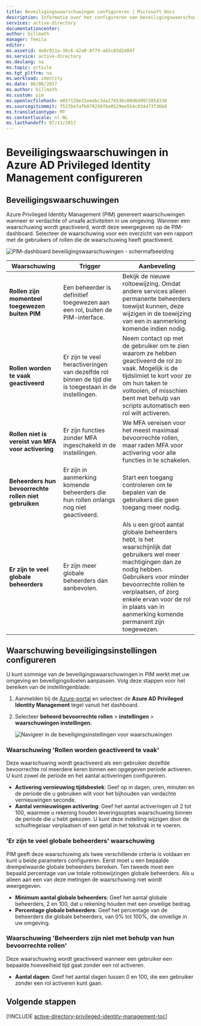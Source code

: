 ```yaml
---
title: Beveiligingswaarschuwingen configureren | Microsoft Docs
description: Informatie over het configureren van beveiligingswaarschuwingen voor Azure Privileged Identity Management-extensie.
services: active-directory
documentationcenter: 
author: billmath
manager: femila
editor: 
ms.assetid: 4e0c911a-36c6-42a0-8f79-a01c03d2d04f
ms.service: active-directory
ms.devlang: na
ms.topic: article
ms.tgt_pltfrm: na
ms.workload: identity
ms.date: 06/06/2017
ms.author: billmath
ms.custom: pim
ms.openlocfilehash: e057120e31eeebc3da274536c09d6d9972854338
ms.sourcegitcommit: f537befafb079256fba0529ee554c034d73f36b0
ms.translationtype: MT
ms.contentlocale: nl-NL
ms.lasthandoff: 07/11/2017
---
```

# <a name="how-to-configure-security-alerts-in-azure-ad-privileged-identity-management"></a>Beveiligingswaarschuwingen in Azure AD Privileged Identity Management configureren
## <a name="security-alerts"></a>Beveiligingswaarschuwingen
Azure Privileged Identity Management (PIM) genereert waarschuwingen wanneer er verdachte of unsafe activiteiten in uw omgeving. Wanneer een waarschuwing wordt geactiveerd, wordt deze weergegeven op de PIM-dashboard. Selecteer de waarschuwing voor een overzicht van een rapport met de gebruikers of rollen die de waarschuwing heeft geactiveerd.

![PIM-dashboard beveiligingswaarschuwingen - schermafbeelding][1]

| Waarschuwing | Trigger | Aanbeveling |
| --- | --- | --- |
| **Rollen zijn momenteel toegewezen buiten PIM** |Een beheerder is definitief toegewezen aan een rol, buiten de PIM-interface. |Bekijk de nieuwe roltoewijzing. Omdat andere services alleen permanente beheerders toewijst kunnen, deze wijzigen in de toewijzing van een in aanmerking komende indien nodig. |
| **Rollen worden te vaak geactiveerd** |Er zijn te veel heractiveringen van dezelfde rol binnen de tijd die is toegestaan in de instellingen. |Neem contact op met de gebruiker om te zien waarom ze hebben geactiveerd de rol zo vaak. Mogelijk is de tijdslimiet te kort voor ze om hun taken te voltooien, of misschien bent met behulp van scripts automatisch een rol wilt activeren. |
| **Rollen niet is vereist van MFA voor activering** |Er zijn functies zonder MFA ingeschakeld in de instellingen. |We MFA vereisen voor het meest maximaal bevoorrechte rollen, maar raden MFA voor activering voor alle functies in te schakelen. |
| **Beheerders hun bevoorrechte rollen niet gebruiken** |Er zijn in aanmerking komende beheerders die hun rollen onlangs nog niet geactiveerd. |Start een toegang controleren om te bepalen van de gebruikers die geen toegang meer nodig. |
| **Er zijn te veel globale beheerders** |Er zijn meer globale beheerders dan aanbevolen. |Als u een groot aantal globale beheerders hebt, is het waarschijnlijk dat gebruikers wel meer machtigingen dan ze nodig hebben. Gebruikers voor minder bevoorrechte rollen te verplaatsen, of zorg enkele ervan voor de rol in plaats van in aanmerking komende permanent zijn toegewezen. |

## <a name="configure-security-alert-settings"></a>Waarschuwing beveiligingsinstellingen configureren
U kunt sommige van de beveiligingswaarschuwingen in PIM werkt met uw omgeving en beveiligingsdoelen aanpassen. Volg deze stappen voor het bereiken van de instellingenblade:

1. Aanmelden bij de [Azure-portal](https://portal.azure.com/) en selecteer de **Azure AD Privileged Identity Management** tegel vanuit het dashboard.
2. Selecteer **beheerd bevoorrechte rollen** > **instellingen** > **waarschuwingen instellingen**.
   
    ![Navigeer in de beveiligingsinstellingen voor waarschuwingen][2]

### <a name="roles-are-being-activated-too-frequently-alert"></a>Waarschuwing 'Rollen worden geactiveerd te vaak'
Deze waarschuwing wordt geactiveerd als een gebruiker dezelfde bevoorrechte rol meerdere keren binnen een opgegeven periode activeren. U kunt zowel de periode en het aantal activeringen configureren.

* **Activering vernieuwing tijdsbestek**: Geef op in dagen, uren, minuten en de periode die u gebruiken wilt voor het bijhouden van verdachte vernieuwingen seconde.
* **Aantal vernieuwingen activering**: Geef het aantal activeringen uit 2 tot 100, waarmee u rekening houden leveringsopties waarschuwing binnen de periode die u hebt gekozen. U kunt deze instelling wijzigen door de schuifregelaar verplaatsen of een getal in het tekstvak in te voeren.

### <a name="there-are-too-many-global-administrators-alert"></a>'Er zijn te veel globale beheerders' waarschuwing
PIM geeft deze waarschuwing als twee verschillende criteria is voldaan en kunt u beide parameters configureren. Eerst moet u een bepaalde drempelwaarde globale beheerders bereiken. Ten tweede moet een bepaald percentage van uw totale roltoewijzingen globale beheerders. Als u alleen aan een van deze metingen de waarschuwing niet wordt weergegeven.  

* **Minimum aantal globale beheerders**: Geef het aantal globale beheerders, 2 en 100, dat u rekening houden met een onveilige bedrag.
* **Percentage globale beheerders**: Geef het percentage van de beheerders die globale beheerders, van 0% tot 100%, die onveilige in uw omgeving.

### <a name="administrators-arent-using-their-privileged-roles-alert"></a>Waarschuwing 'Beheerders zijn niet met behulp van hun bevoorrechte rollen'
Deze waarschuwing wordt geactiveerd wanneer een gebruiker een bepaalde hoeveelheid tijd gaat zonder een rol activeren.

* **Aantal dagen**: Geef het aantal dagen tussen 0 en 100, die een gebruiker zonder een rol activeren kunt gaan.

## <a name="next-steps"></a>Volgende stappen
[!INCLUDE [active-directory-privileged-identity-management-toc](../../includes/active-directory-privileged-identity-management-toc.md)]

<!--Image references-->

[1]: ./media/active-directory-privileged-identity-management-how-to-configure-security-alerts/PIM_security_dash.png
[2]: ./media/active-directory-privileged-identity-management-how-to-configure-security-alerts/PIM_security_settings.png
